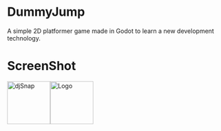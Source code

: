 # DummyJump

A simple 2D platformer game made in Godot to learn a new development technology.

# ScreenShot
<div style="display: flex; align-items: center;">
    <img src="https://github.com/user-attachments/assets/3cc9df12-5d10-4848-a7e7-1536c7d12e94" alt="djSnap" width="100"/>
    <img src="https://upload.wikimedia.org/wikipedia/commons/6/6a/Godot_icon.svg" alt="Logo" width="100"/>
</div>
